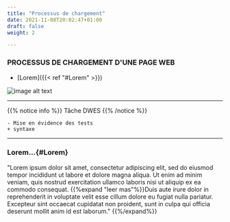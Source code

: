 ```yaml
---
title: "Processus de chargement"
date: 2021-11-08T20:02:47+01:00
draft: false
weight: 2

---
```


### PROCESSUS DE CHARGEMENT D'UNE PAGE WEB

* [Lorem]({{< ref "#Lorem" >}})

![image alt text](/Captura.png?classes=border,shadow)

---
{{% notice info %}}
Tâche DWES 
{{% /notice %}}
```
- Mise en évidence des tests
+ syntaxe
``` 
---

### Lorem...{#Lorem}
"Lorem ipsum dolor sit amet, consectetur adipiscing elit, sed do eiusmod tempor incididunt ut labore et dolore magna aliqua. Ut enim ad minim veniam, quis nostrud exercitation ullamco laboris nisi ut aliquip ex ea commodo consequat. 
{{%expand "leer mas"%}}Duis aute irure dolor in reprehenderit in voluptate velit esse cillum dolore eu fugiat nulla pariatur. Excepteur sint occaecat cupidatat non proident, sunt in culpa qui officia deserunt mollit anim id est laborum."
{{%/expand%}}